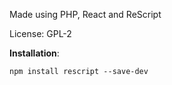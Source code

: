 Made using PHP, React and ReScript

License: GPL-2

**Installation**:

    npm install rescript --save-dev 
